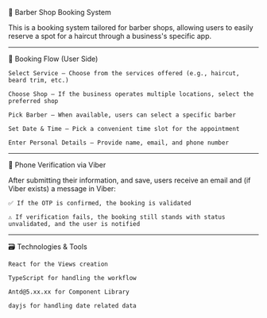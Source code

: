 💈 Barber Shop Booking System

This is a booking system tailored for barber shops, allowing users to easily reserve a spot for a haircut through a business's specific app.

---

🧾 Booking Flow (User Side)

    Select Service – Choose from the services offered (e.g., haircut, beard trim, etc.)

    Choose Shop – If the business operates multiple locations, select the preferred shop

    Pick Barber – When available, users can select a specific barber

    Set Date & Time – Pick a convenient time slot for the appointment

    Enter Personal Details – Provide name, email, and phone number

---

🔐 Phone Verification via Viber

After submitting their information, and save, users receive an email and (if Viber exists) a message in Viber:

    ✅ If the OTP is confirmed, the booking is validated

    ⚠️ If verification fails, the booking still stands with status unvalidated, and the user is notified

---

🗃️ Technologies & Tools

    React for the Views creation

    TypeScript for handling the workflow

    Antd@5.xx.xx for Component Library

    dayjs for handling date related data
